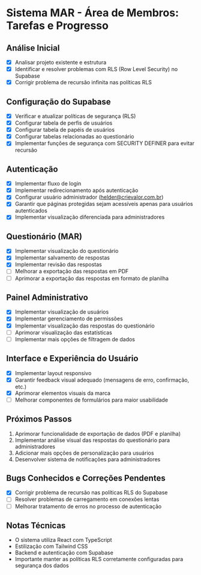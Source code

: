
# Sistema MAR - Área de Membros: Tarefas e Progresso

## Análise Inicial
- [x] Analisar projeto existente e estrutura
- [x] Identificar e resolver problemas com RLS (Row Level Security) no Supabase
- [x] Corrigir problema de recursão infinita nas políticas RLS

## Configuração do Supabase
- [x] Verificar e atualizar políticas de segurança (RLS)
- [x] Configurar tabela de perfis de usuários
- [x] Configurar tabela de papéis de usuários
- [x] Configurar tabelas relacionadas ao questionário
- [x] Implementar funções de segurança com SECURITY DEFINER para evitar recursão

## Autenticação
- [x] Implementar fluxo de login
- [x] Implementar redirecionamento após autenticação
- [x] Configurar usuário administrador (helder@crievalor.com.br)
- [x] Garantir que páginas protegidas sejam acessíveis apenas para usuários autenticados
- [x] Implementar visualização diferenciada para administradores

## Questionário (MAR)
- [x] Implementar visualização do questionário
- [x] Implementar salvamento de respostas
- [x] Implementar revisão das respostas
- [ ] Melhorar a exportação das respostas em PDF
- [ ] Aprimorar a exportação das respostas em formato de planilha

## Painel Administrativo
- [x] Implementar visualização de usuários
- [x] Implementar gerenciamento de permissões
- [x] Implementar visualização das respostas do questionário
- [ ] Aprimorar visualização das estatísticas
- [ ] Implementar mais opções de filtragem de dados

## Interface e Experiência do Usuário
- [x] Implementar layout responsivo
- [x] Garantir feedback visual adequado (mensagens de erro, confirmação, etc.)
- [x] Aprimorar elementos visuais da marca
- [ ] Melhorar componentes de formulários para maior usabilidade

## Próximos Passos
1. Aprimorar funcionalidade de exportação de dados (PDF e planilha)
2. Implementar análise visual das respostas do questionário para administradores
3. Adicionar mais opções de personalização para usuários
4. Desenvolver sistema de notificações para administradores

## Bugs Conhecidos e Correções Pendentes
- [x] Corrigir problema de recursão nas políticas RLS do Supabase
- [ ] Resolver problemas de carregamento em conexões lentas
- [ ] Melhorar tratamento de erros no processo de autenticação

## Notas Técnicas
- O sistema utiliza React com TypeScript
- Estilização com Tailwind CSS
- Backend e autenticação com Supabase
- Importante manter as políticas RLS corretamente configuradas para segurança dos dados
